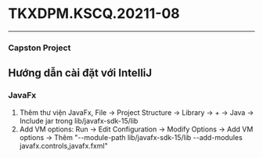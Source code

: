 # TKXDPM.KSCQ.20211-08
---
### Capston Project

## Hướng dẫn cài đặt với IntelliJ
### JavaFx
1. Thêm thư viện JavaFx, File -> Project Structure -> Library -> + -> Java -> Include jar trong lib/javafx-sdk-15/lib
2. Add VM options: Run -> Edit Configuration -> Modify Options -> Add VM options -> Thêm "--module-path lib/javafx-sdk-15/lib --add-modules javafx.controls,javafx.fxml"
